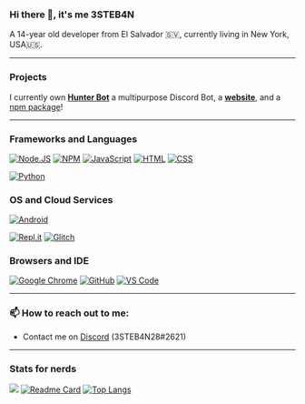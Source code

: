 ### Hi there 👋, it's me 3STEB4N

A 14-year old developer from El Salvador 🇸🇻, currently living in New York, USA🇺🇸.

---

### Projects

I currently own **[Hunter Bot](https://github.com/3STEB4N28/Hunter-Bot)** a multipurpose Discord Bot, a **[website](https://3steb4n28.xyz)**, and a [npm package](https://npmjs.org/discord-vr)!

---

### Frameworks and Languages
[![Node.JS](https://img.shields.io/badge/Node.js-339933?style=for-the-badge&logo=nodedotjs&logoColor=white)](https://nodejs.org)
[![NPM](https://img.shields.io/badge/npm-CB3837?style=for-the-badge&logo=npm&logoColor=white)](https://npmjs.org)
[![JavaScript](https://img.shields.io/badge/JavaScript-F7DF1E?style=for-the-badge&logo=javascript&logoColor=white)](https://javascript.com)
[![HTML](https://img.shields.io/badge/HTML-E34F26?style=for-the-badge&logo=html5&logoColor=white)](https://whatwg.org/multipage)
[![CSS](https://img.shields.io/badge/CSS-1572B6?style=for-the-badge&logo=css3&logoColor=white)](https://w3.org)
<!--[![Java](https://img.shields.io/badge/JAVA-FF6C37?style=for-the-badge&logo=Java&logoColor=white)](https://java.com)-->
[![Python](https://img.shields.io/badge/Python-0000FF?&style=for-the-badge&logo=Python&logoColor=white)](https://python.org)

### OS and Cloud Services
[![Android](https://img.shields.io/badge/Android-3DDC84?style=for-the-badge&logo=android&logoColor=white)](https://android.com)
<!--[![Windows](https://img.shields.io/badge/Windows-0078D6?style=for-the-badge&logo=windows&logoColor=white)](https://microsoft.com)
[![Heroku](https://img.shields.io/badge/Heroku-430098?style=for-the-badge&logo=heroku&logoColor=white)](https://heroku.com)-->
[![Repl.it](https://img.shields.io/badge/replit-667881?style=for-the-badge&logo=replit&logoColor=white)](https://replit.com)
[![Glitch](https://img.shields.io/badge/Glitch-2800ff?style=for-the-badge&logo=glitch&logoColor=white)](https://glitch.com)

### Browsers and IDE
[![Google Chrome](https://img.shields.io/badge/Google_chrome-4285F4?style=for-the-badge&logo=Google-chrome&logoColor=white)](https://google.com)
[![GitHub](https://img.shields.io/badge/Github-100000?style=for-the-badge&logo=github&logoColor=white)](https://github.com)
[![VS Code](https://img.shields.io/badge/Visual_Studio_Code-0078D4?style=for-the-badge&logo=visual%20studio%20code&logoColor=white)](https://code.visualstudio.com)
<!--[![Notepad++](https://img.shields.io/badge/Notepad++-90E59A.svg?style=for-the-badge&logo=notepad%2B%2B&logoColor=black)](https://notepad-plus-plus.org)-->

---

### 📫 How to reach out to me:

- Contact me on [Discord](https://discord.com/users/701292425624420362) (3STEB4N28#2621)

---
### Stats for nerds

![](https://github-readme-stats.vercel.app/api?username=3STEB4N28&theme=radical)
[![Readme Card](https://github-readme-stats.vercel.app/api/pin/?username=3STEB4N28&repo=Hunter-Bot)](https://github.com/3STEB4N28/Hunter-Bot)
[![Top Langs](https://github-readme-stats.vercel.app/api/top-langs/?username=3STEB4N28)](https://github.com/3STEB4N28/Hunter-Bot)


<!--
**3STEB4N28/3STEB4N28** is a ✨ _special_ ✨ repository because its `README.md` (this file) appears on your GitHub profile.

Here are some ideas to get you started:

- 🔭 I’m currently working on ...
- 🌱 I’m currently learning ...
- 👯 I’m looking to collaborate on ...
- 🤔 I’m looking for help with ...
- 💬 Ask me about ...
- 📫 How to reach me: ...
- 😄 Pronouns: ...
- ⚡ Fun fact: ...
-->
